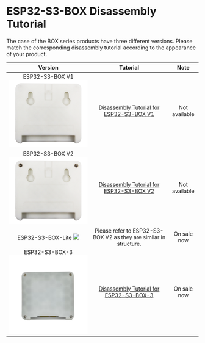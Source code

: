 # ESP32-S3-BOX Disassembly Tutorial

The case of the BOX series products have three different versions. Please match the corresponding disassembly tutorial according to the appearance of your product.

| Version |        Tutorial         |Note|
| :-----: | :---------------------: |:---------------------: |
| ESP32-S3-BOX V1 <img src="_static/disassembly_pictures/figure_10.png" width="350px"/>        | [Disassembly Tutorial for ESP32-S3-BOX V1](hardware_overview/esp32_s3_box/disassembly_tutorial_v1.md) | Not available |
| ESP32-S3-BOX V2 <img src="_static/disassembly_pictures_v2/figure_10.png" width="350px"/>    | [Disassembly Tutorial for ESP32-S3-BOX V2](hardware_overview/esp32_s3_box/disassembly_tutorial_v2.md) |Not available|
| ESP32-S3-BOX-Lite <img src="_static/lite_back.png" width="350px"/>    | Please refer to ESP32-S3-BOX V2 as they are similar in structure.|On sale now|
| ESP32-S3-BOX-3 <img src="_static/box_3_back.png" width="430px"/>    |[Disassembly Tutorial for ESP32-S3-BOX-3](hardware_overview/esp32_s3_box_3/disassembly_tutorial_3.md)|On sale now|
